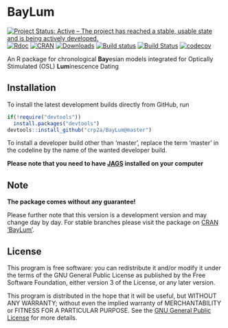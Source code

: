 




<!-- README.md was auto-generated by README.Rmd. Please DO NOT edit by hand!-->

# BayLum

[![Project Status: Active – The project has reached a stable, usable
state and is being actively
developed.](http://www.repostatus.org/badges/latest/active.svg)](http://www.repostatus.org/#active)
[![Rdoc](http://www.rdocumentation.org/badges/version/BayLum)](http://www.rdocumentation.org/packages/BayLum)
[![CRAN](http://www.r-pkg.org/badges/version/BayLum)](https://CRAN.R-project.org/package=BayLum)
[![Downloads](http://cranlogs.r-pkg.org/badges/grand-total/BayLum)](http://www.r-pkg.org/pkg/BayLum)
[![Build
status](https://ci.appveyor.com/api/projects/status/1nh9kbu2vlef9yjq?svg=true)](https://ci.appveyor.com/project/nfrerebeau/baylum)
[![Build
Status](https://travis-ci.org/crp2a/BayLum.svg?branch=master)](https://travis-ci.org/crp2a/BayLum)
[![codecov](https://codecov.io/gh/crp2a/BayLum/branch/master/graph/badge.svg)](https://codecov.io/gh/crp2a/BayLum)

An R package for chronological **Bay**esian models integrated for
Optically Stimulated (OSL) **Lum**inescence Dating

## Installation

To install the latest development builds directly from GitHub, run

``` r
if(!require("devtools"))
  install.packages("devtools")
devtools::install_github("crp2a/BayLum@master")
```

To install a developer build other than ‘master’, replace the term
‘master’ in the codeline by the name of the wanted developer build.

**Please note that you need to have
[JAGS](http://mcmc-jags.sourceforge.net) installed on your computer**

## Note

**The package comes without any guarantee\!**

Please further note that this version is a development version and may
change day by day. For stable branches please visit the package on [CRAN
‘BayLum’](https://CRAN.R-project.org/package=BayLum).

## License

This program is free software: you can redistribute it and/or modify it
under the terms of the GNU General Public License as published by the
Free Software Foundation, either version 3 of the License, or any later
version.

This program is distributed in the hope that it will be useful, but
WITHOUT ANY WARRANTY; without even the implied warranty of
MERCHANTABILITY or FITNESS FOR A PARTICULAR PURPOSE. See the [GNU
General Public
License](https://github.com/crp2a/BayLum/blob/master/LICENSE) for more
details.
